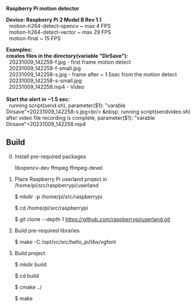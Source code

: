 <b>Raspberry Pi motion detector<br></b>

<b>Device: Raspberry Pi 2 Model B Rev 1.1</b><br/>
&nbsp;  motion-h264-detect-opencv  ~ max 4 FPS <br/>
&nbsp;  motion-h264-detect-vector  ~ max 29 FPS<br/>
&nbsp;  motion-final  ~ 15 FPS<br/>

<b>Examples:<br/>
creates files in the directory(variable "DirSave"):</b> <br/>
&nbsp;  20231009_142258-f.jpg   - first frame motion detect<br/>
&nbsp;  20231009_142258-f-small.jpg<br/>
&nbsp;  20231009_142258-s.jpg   - frame after ~ 1.5sec from the motion detect<br/>
&nbsp;  20231009_142258-s-small.jpg<br/>
&nbsp;  20231009_142258.mp4     - Video<br/>
<br/>
<b>Start the alert in ~1.5 sec:</b><br/>
&nbsp; running script(send.sh), parameter($1): "varable Dirsave"+20231009_142258-s.jpg<br/>
&nbsp; running script(sendvideo.sh) after video file recording is complete, parameter($1): "varable Dirsave"+20231009_142258.mp4<br/>


Build
-----
0. Install pre-required packages
   
    libopencv-dev ffmpeg ffmpeg-devel

1. Place  Raspberry Pi userland project in /home/pi/src/raspberrypi/userland
    
    $ mkdir -p /home/pi/src/raspberrypi
    
    $ cd /home/pi/src/raspberrypi
        
    $ git clone --depth 1 https://github.com/raspberrypi/userland.git


2. Build pre-required libraries
    
    $ make -C /opt/vc/src/hello_pi/libs/vgfont
    

3. Build project 

    $ mkdir build
    
    $ cd build
    
    $ cmake ../
    
    $ make 
    
  
